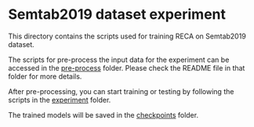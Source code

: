 # Semtab2019 dataset experiment

This directory contains the scripts used for training RECA on Semtab2019 dataset.

The scripts for pre-process the input data for the experiment can be accessed in the [pre-process](https://github.com/RECA-paper/RECA/tree/main/Semtab/pre-process) folder. Please check the README file in that folder for more details.

After pre-processing, you can start training or testing by following the scripts in the [experiment](https://github.com/RECA-paper/RECA/tree/main/Semtab/experiment) folder.

The trained models will be saved in the [checkpoints](https://github.com/RECA-paper/RECA/tree/main/Semtab/checkpoints) folder.
